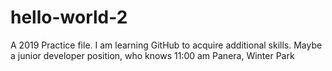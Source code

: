 # hello-world-2
A 2019 Practice file.
I am learning GitHub to acquire additional skills. Maybe a junior developer position, who knows
11:00 am Panera, Winter Park
